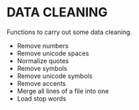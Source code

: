 # DATA CLEANING
Functions to carry out some data cleaning.
* Remove numbers
* Remove unicode spaces
* Normalize quotes
* Remove symbols
* Remove unicode symbols
* Remove accents
* Merge all lines of a file into one
* Load stop words

